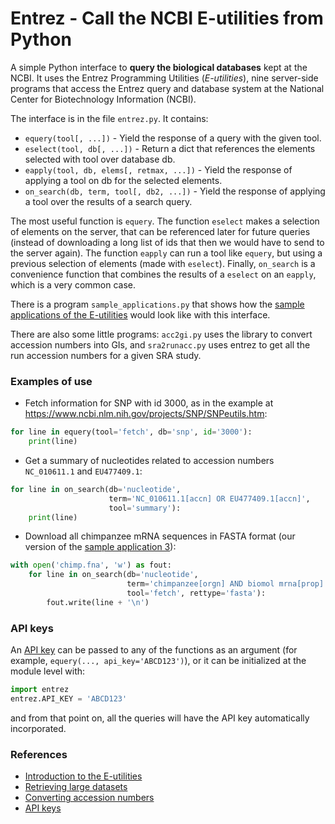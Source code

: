 # Entrez - Call the NCBI E-utilities from Python

A simple Python interface to **query the biological databases** kept at the NCBI.
It uses the Entrez Programming Utilities (*E-utilities*), nine server-side
programs that access the Entrez query and database system at the National Center
for Biotechnology Information (NCBI).

The interface is in the file ``entrez.py``. It contains:

 * ``equery(tool[, ...])`` - Yield the response of a query with the given tool.
 * ``eselect(tool, db[, ...])`` - Return a dict that references the elements
    selected with tool over database db.
 * ``eapply(tool, db, elems[, retmax, ...])`` - Yield the response of applying
    a tool on db for the selected elements.
 * ``on_search(db, term, tool[, db2, ...])`` - Yield the response of applying a
    tool over the results of a search query.

The most useful function is `equery`. The function `eselect` makes a selection
of elements on the server, that can be referenced later for future queries
(instead of downloading a long list of ids that then we would have to send to
the server again). The function `eapply` can run a tool like `equery`, but using
a previous selection of elements (made with `eselect`). Finally, `on_search` is
a convenience function that combines the results of a `eselect` on an `eapply`,
which is a very common case.

There is a program ``sample_applications.py`` that shows how the [sample
applications of the E-utilities](https://www.ncbi.nlm.nih.gov/books/NBK25498)
would look like with this interface.

There are also some little programs: ``acc2gi.py`` uses the library to
convert accession numbers into GIs, and ``sra2runacc.py`` uses entrez to get all the run accession numbers for a given SRA study.

### Examples of use

- Fetch information for SNP with id 3000, as in the example at
  https://www.ncbi.nlm.nih.gov/projects/SNP/SNPeutils.htm:

```python
for line in equery(tool='fetch', db='snp', id='3000'):
    print(line)
```

 * Get a summary of nucleotides related to accession numbers
   `NC_010611.1` and `EU477409.1`:

```python
for line in on_search(db='nucleotide',
                      term='NC_010611.1[accn] OR EU477409.1[accn]',
                      tool='summary'):
    print(line)
```

 * Download all chimpanzee mRNA sequences in FASTA format (our version
   of the [sample application
   3](https://www.ncbi.nlm.nih.gov/books/NBK25498/#chapter3.Application_3_Retrieving_large)):

```python
with open('chimp.fna', 'w') as fout:
    for line in on_search(db='nucleotide',
                          term='chimpanzee[orgn] AND biomol mrna[prop]',
                          tool='fetch', rettype='fasta'):
        fout.write(line + '\n')
```

### API keys

An [API key](https://ncbiinsights.ncbi.nlm.nih.gov/2017/11/02/new-api-keys-for-the-e-utilities/)
can be passed to any of the functions as an argument (for example,
`equery(..., api_key='ABCD123')`), or it can be initialized at the module level
with:

```python
import entrez
entrez.API_KEY = 'ABCD123'
```

and from that point on, all the queries will have the API key automatically
incorporated.


### References

 * [Introduction to the E-utilities](https://www.ncbi.nlm.nih.gov/books/NBK25497/)
 * [Retrieving large datasets](https://www.ncbi.nlm.nih.gov/books/NBK25498/#chapter3.Application_3_Retrieving_large)
 * [Converting accession numbers](https://www.ncbi.nlm.nih.gov/books/NBK25498/#chapter3.Application_2_Converting_access)
 * [API keys](https://ncbiinsights.ncbi.nlm.nih.gov/2017/11/02/new-api-keys-for-the-e-utilities/)
